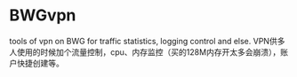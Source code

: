 # BWGvpn
tools of vpn on BWG for traffic statistics, logging control and else.
VPN供多人使用的时候加个流量控制，cpu、内存监控（买的128M内存开太多会崩溃），账户快捷创建等。
